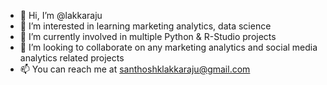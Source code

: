 - 👋 Hi, I’m @lakkaraju
- 👀 I’m interested in learning marketing analytics, data science
- 🌱 I’m currently involved in multiple Python & R-Studio projects 
- 💞️ I’m looking to collaborate on any marketing analytics and social media analytics related projects
- 📫 You can reach me at santhoshklakkaraju@gmail.com

<!---
santhoshlakkaraju/about-me is a ✨ special ✨ repository because its `README.md` (this file) appears on your GitHub profile.
You can click the Preview link to take a look at your changes.
--->
